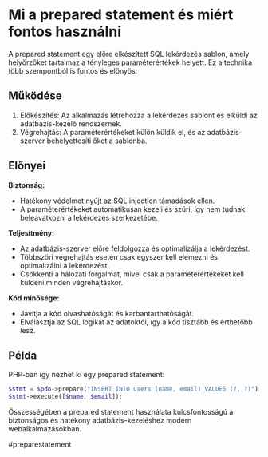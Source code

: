 # Mi a prepared statement és miért fontos használni

A prepared statement egy előre elkészített SQL lekérdezés sablon, amely helyőrzőket tartalmaz a tényleges paraméterértékek helyett. Ez a technika több szempontból is fontos és előnyös:

## Működése

1. Előkészítés: Az alkalmazás létrehozza a lekérdezés sablont és elküldi az adatbázis-kezelő rendszernek.
2. Végrehajtás: A paraméterértékeket külön küldik el, és az adatbázis-szerver behelyettesíti őket a sablonba.

## Előnyei

**Biztonság:**
- Hatékony védelmet nyújt az SQL injection támadások ellen.
- A paraméterértékeket automatikusan kezeli és szűri, így nem tudnak beleavatkozni a lekérdezés szerkezetébe.

**Teljesítmény:**
- Az adatbázis-szerver előre feldolgozza és optimalizálja a lekérdezést.
- Többszöri végrehajtás esetén csak egyszer kell elemezni és optimalizálni a lekérdezést.
- Csökkenti a hálózati forgalmat, mivel csak a paraméterértékeket kell küldeni minden végrehajtáskor.

**Kód minősége:**
- Javítja a kód olvashatóságát és karbantarthatóságát.
- Elválasztja az SQL logikát az adatoktól, így a kód tisztább és érthetőbb lesz.

## Példa

PHP-ban így nézhet ki egy prepared statement:

```php
$stmt = $pdo->prepare("INSERT INTO users (name, email) VALUES (?, ?)");
$stmt->execute([$name, $email]);
```

Összességében a prepared statement használata kulcsfontosságú a biztonságos és hatékony adatbázis-kezeléshez modern webalkalmazásokban.

#preparestatement